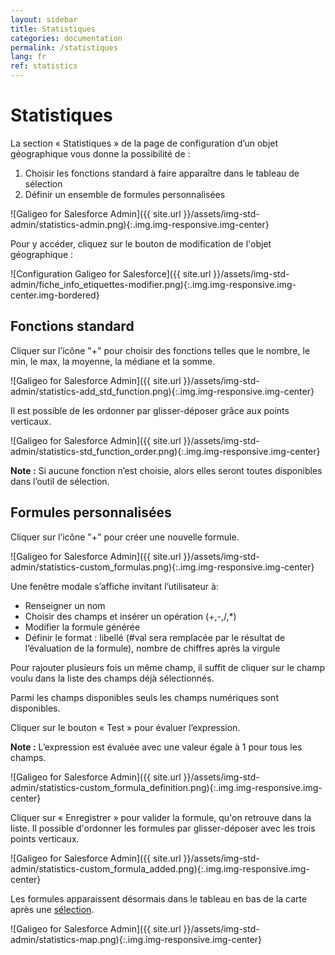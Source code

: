 ```yaml
---
layout: sidebar
title: Statistiques
categories: documentation
permalink: /statistiques
lang: fr
ref: statistics
---
```


# Statistiques

La section « Statistiques » de la page de configuration d’un objet géographique vous donne la possibilité de :

1. Choisir les fonctions standard à faire apparaître dans le tableau de sélection
2. Définir un ensemble de formules personnalisées

![Galigeo for Salesforce Admin]({{ site.url }}/assets/img-std-admin/statistics-admin.png){:.img.img-responsive.img-center}

Pour y accéder, cliquez sur le bouton de modification de l'objet géographique : 

![Configuration Galigeo for Salesforce]({{ site.url }}/assets/img-std-admin/fiche_info_etiquettes-modifier.png){:.img.img-responsive.img-center.img-bordered}

## Fonctions standard

Cliquer sur l’icône "+" pour choisir des fonctions telles que le nombre, le min, le max, la moyenne, la médiane et la somme.

![Galigeo for Salesforce Admin]({{ site.url }}/assets/img-std-admin/statistics-add_std_function.png){:.img.img-responsive.img-center}

Il est possible de les ordonner par glisser-déposer grâce aux points verticaux.

![Galigeo for Salesforce Admin]({{ site.url }}/assets/img-std-admin/statistics-std_function_order.png){:.img.img-responsive.img-center}

<div class="alert alert-info" role="alert"><strong>Note :</strong> Si aucune fonction n’est choisie, alors elles seront toutes disponibles dans l’outil de sélection.</div>

## Formules personnalisées

Cliquer sur l’icône "+" pour créer une nouvelle formule.

![Galigeo for Salesforce Admin]({{ site.url }}/assets/img-std-admin/statistics-custom_formulas.png){:.img.img-responsive.img-center}

Une fenêtre modale s’affiche invitant l’utilisateur à:

- Renseigner un nom
- Choisir des champs et insérer un opération (+,-,/,*)
- Modifier la formule générée
- Définir le format : libellé (#val sera remplacée par le résultat de l’évaluation de la formule), nombre de chiffres après la virgule

Pour rajouter plusieurs fois un même champ, il suffit de cliquer sur le champ voulu dans la liste des champs déjà sélectionnés.

Parmi les champs disponibles seuls les champs numériques sont disponibles.

Cliquer sur le bouton « Test » pour évaluer l’expression.

<div class="alert alert-info" role="alert"><strong>Note :</strong> L’expression est évaluée avec une valeur égale à 1 pour tous les champs.</div>

![Galigeo for Salesforce Admin]({{ site.url }}/assets/img-std-admin/statistics-custom_formula_definition.png){:.img.img-responsive.img-center}

Cliquer sur « Enregistrer » pour valider la formule, qu'on retrouve dans la liste. Il possible d'ordonner les formules par glisser-déposer avec les trois points verticaux.

![Galigeo for Salesforce Admin]({{ site.url }}/assets/img-std-admin/statistics-custom_formula_added.png){:.img.img-responsive.img-center}

Les formules apparaissent désormais dans le tableau en bas de la carte après une [sélection](/selection).

![Galigeo for Salesforce Admin]({{ site.url }}/assets/img-std-admin/statistics-map.png){:.img.img-responsive.img-center}